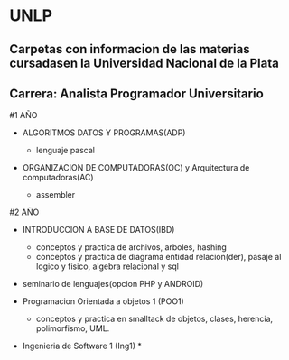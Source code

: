 # UNLP
## Carpetas con informacion de las materias cursadasen la Universidad Nacional de la Plata
## Carrera: Analista Programador Universitario

#1 AÑO 
 - ALGORITMOS DATOS Y PROGRAMAS(ADP)
      * lenguaje pascal
    
 - ORGANIZACION DE COMPUTADORAS(OC) y Arquitectura de computadoras(AC)
     * assembler

#2 AÑO
 - INTRODUCCION A BASE DE DATOS(IBD)
     * conceptos y practica de archivos, arboles, hashing
     * conceptos y practica de diagrama entidad relacion(der), pasaje al logico y fisico, algebra relacional y sql
 
 - seminario de lenguajes(opcion PHP y ANDROID)
 
 - Programacion Orientada a objetos 1 (POO1)
    * conceptos y practica en smalltack de objetos, clases, herencia, polimorfismo, UML. 
  
 - Ingenieria de Software 1 (Ing1)
   * 
  
